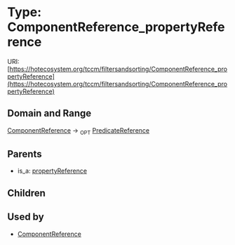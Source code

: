 
# Type: ComponentReference_propertyReference




URI: [https://hotecosystem.org/tccm/filtersandsorting/ComponentReference_propertyReference](https://hotecosystem.org/tccm/filtersandsorting/ComponentReference_propertyReference)


## Domain and Range

[ComponentReference](ComponentReference.md) ->  <sub>OPT</sub> [PredicateReference](PredicateReference.md)

## Parents

 *  is_a: [propertyReference](propertyReference.md)

## Children


## Used by

 * [ComponentReference](ComponentReference.md)
